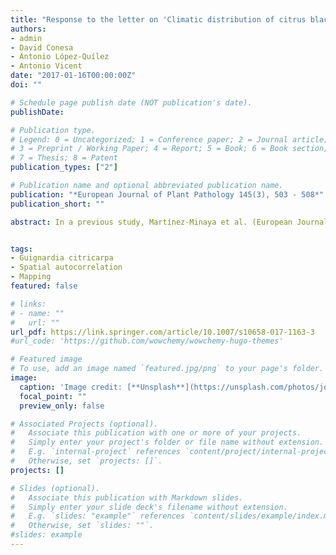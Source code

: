 ```yaml
---
title: "Response to the letter on 'Climatic distribution of citrus black spot caused by Phyllosticta citricarpa. A historical analysis of disease spread in South Africa' by Fourie et al. (2017)"
authors:
- admin
- David Conesa
- Antonio López-Quílez
- Antonio Vicent
date: "2017-01-16T00:00:00Z"
doi: ""

# Schedule page publish date (NOT publication's date).
publishDate: 

# Publication type.
# Legend: 0 = Uncategorized; 1 = Conference paper; 2 = Journal article;
# 3 = Preprint / Working Paper; 4 = Report; 5 = Book; 6 = Book section;
# 7 = Thesis; 8 = Patent
publication_types: ["2"]

# Publication name and optional abbreviated publication name.
publication: "*European Journal of Plant Pathology 145(3), 503 - 508*"
publication_short: ""

abstract: In a previous study, Martínez-Minaya et al. (European Journal of Plant Pathology 143, 69–83, 2015) performed an analysis of climate-based distribution of citrus black spot (CBS) in South Africa. It was found that CBS was initially confined to humid areas with summer rainfall, but later spread to arid steppe and even desert climates. A strong spatial autocorrelation of CBS distribution was found. Fourie et al. (European Journal of Plant Pathology, 2017) take a critical view of our study, but without presenting any analysis of results to refute our findings. Furthermore, Fourie et al. (European Journal of Plant Pathology, 2017) appear to have misunderstood our work, since many of their criticisms relate to the potential distribution of CBS in Europe, which is beyond the scope of our original study. Fourie et al. (European Journal of Plant Pathology, 2017) highlight the limitations of climate classifications in species distribution modelling. However, this was made explicit in our study, indicating that it was a preparatory work and further advanced modelling studies, including spatial effects, will be needed. Fourie et al. (European Journal of Plant Pathology, 2017) incorrectly assume that we used all of South Africa as the background in the spatial autocorrelation analysis. However, only citrus areas were used and a strong spatial autocorrelation was detected at all distances evaluated. Contrary to what Fourie et al. (European Journal of Plant Pathology, 2017) suggest, similar climate distributions of CBS were obtained at 5′ and 30′ resolution, and also with the national land-cover map of South Africa. The figure comparison presented by Fourie et al. (European Journal of Plant Pathology, 2017) appears to ignore the fact that the maps we used were grid cells of 10 × 10 km and not the line polygons they suggest. Therefore, we consider the conclusions from the Martínez-Minaya et al. (European Journal of Plant Pathology 143, 69–83, 2015) remain entirely valid.


tags:
- Guignardia citricarpa
- Spatial autocorrelation
- Mapping
featured: false

# links:
# - name: ""
#   url: ""
url_pdf: https://link.springer.com/article/10.1007/s10658-017-1163-3
#url_code: 'https://github.com/wowchemy/wowchemy-hugo-themes'

# Featured image
# To use, add an image named `featured.jpg/png` to your page's folder. 
image:
  caption: 'Image credit: [**Unsplash**](https://unsplash.com/photos/jdD8gXaTZsc)'
  focal_point: ""
  preview_only: false

# Associated Projects (optional).
#   Associate this publication with one or more of your projects.
#   Simply enter your project's folder or file name without extension.
#   E.g. `internal-project` references `content/project/internal-project/index.md`.
#   Otherwise, set `projects: []`.
projects: []

# Slides (optional).
#   Associate this publication with Markdown slides.
#   Simply enter your slide deck's filename without extension.
#   E.g. `slides: "example"` references `content/slides/example/index.md`.
#   Otherwise, set `slides: ""`.
#slides: example
---
```



